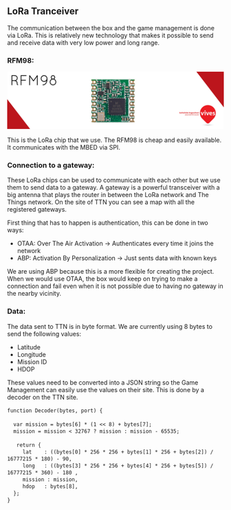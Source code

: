 ## LoRa Tranceiver

The communication between the box and the game management is done via LoRa. This is relatively new technology that makes it possible to send and receive data with very low power and long range.

### RFM98:

![](/assets/RFMtitle.jpg)

This is the LoRa chip that we use. The RFM98 is cheap and easily available. It communicates with the MBED via SPI. 

### Connection to a gateway:

These LoRa chips can be used to communicate with each other but we use them to send data to a gateway. A gateway is a powerful transceiver with a big antenna that plays the router in between the LoRa network and The Things network. On the site of TTN you can see a map with all the registered gateways.

First thing that has to happen is authentication, this can be done in two ways:
- OTAA: Over The Air Activation -> Authenticates every time it joins the network
- ABP: Activation By Personalization -> Just sents data with known keys

We are using ABP because this is a more flexible for creating the project. When we would use OTAA, the box would keep on trying to make a connection and fail even when it is not possible due to having no gateway in the nearby vicinity.

### Data:

The data sent to TTN is in byte format. We are currently using 8 bytes to send the following values:
- Latitude
- Longitude
- Mission ID
- HDOP

These values need to be converted into a JSON string so the Game Management can easily use the values on their site. This is done by a decoder on the TTN site.

```
function Decoder(bytes, port) {
  
  var mission = bytes[6] * (1 << 8) + bytes[7];
  mission = mission < 32767 ? mission : mission - 65535;
  
   return {
     lat    : ((bytes[0] * 256 * 256 + bytes[1] * 256 + bytes[2]) / 16777215 * 180) - 90,
     long   : ((bytes[3] * 256 * 256 + bytes[4] * 256 + bytes[5]) / 16777215 * 360) - 180 ,
     mission : mission,
     hdop   : bytes[8],
  };
}
```



